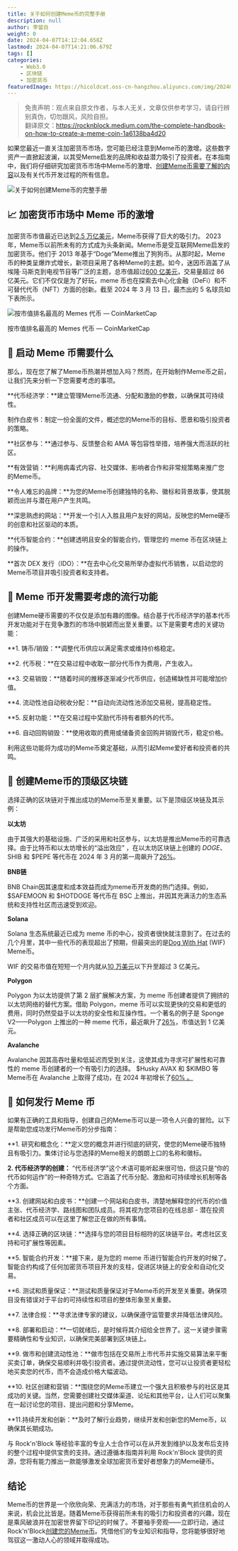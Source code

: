 ```yaml
---
title: 关于如何创建Meme币的完整手册
description: null
author: 李留白
weight: 0
date: 2024-04-07T14:12:04.658Z
lastmod: 2024-04-07T14:21:06.679Z
tags: []
categories:
    - Web3.0
    - 区块链
    - 加密货币
featuredImage: https://hicoldcat.oss-cn-hangzhou.aliyuncs.com/img/20240407221225.png
---
```


>免责声明：观点来自原文作者，与本人无关，文章仅供参考学习，请自行辨别真伪，切勿跟风，风险自担。<br/>
>翻译原文：https://rocknblock.medium.com/the-complete-handbook-on-how-to-create-a-meme-coin-1a6138ba4d20

如果您最近一直关注加密货币市场，您可能已经注意到Meme币的激增。这些数字资产一直掀起波澜，以其受Meme启发的品牌和收益潜力吸引了投资者。在本指南中，我们将仔细研究加密货币市场中Meme币的激增、[创建Meme币需要了解的内容](https://rocknblock.io/blog/all-you-need-to-know-about-how-to-create-meme-coin)以及有关代币开发过程的所有信息。

![关于如何创建Meme币的完整手册](https://hicoldcat.oss-cn-hangzhou.aliyuncs.com/img/20240407221225.png)

## 📈 加密货币市场中 Meme 币的激增

加密货币市值最近已达到[2.5 万亿美元](https://crypto.news/crypto-market-surpasses-2-5-trillion-as-meme-coins-surge/)，Meme币获得了巨大的吸引力。 2023 年，Meme币以前所未有的方式成为头条新闻。Meme币是受互联网Meme启发的加密货币。他们于 2013 年基于“Doge”Meme推出了狗狗币。从那时起，Meme币的种类呈爆炸式增长，新项目采用了各种Meme的主题。如今，迷因币涵盖了从埃隆·马斯克到电视节目等广泛的主题，总市值超过[600 亿美元](https://coinmarketcap.com/view/memes/)，交易量超过 86 亿美元。它们不仅仅是为了好玩，meme 币也在探索去中心化金融（DeFi）和不可替代代币（NFT）方面的创新。截至 2024 年 3 月 13 日，最杰出的 5 名球员如下表所示。

![按市值排名最高的 Memes 代币 — CoinMarketCap](https://hicoldcat.oss-cn-hangzhou.aliyuncs.com/img/20240407222058.png)

按市值排名最高的 Memes 代币 — CoinMarketCap

## 💼 启动 Meme 币需要什么

那么，现在您了解了Meme币热潮并想加入吗？然而，在开始制作Meme币之前，让我们先来分析一下您需要考虑的事项。

**代币经济学：**建立管理Meme币流通、分配和激励的参数，以确保其可持续性。

制作白皮书：制定一份全面的文件，概述您的Meme币的目标、愿景和吸引投资者的策略。

**社区参与：**通过参与、反馈整合和 AMA 等包容性举措，培养强大而活跃的社区。

**有效营销：**利用病毒式内容、社交媒体、影响者合作和非常规策略来推广您的Meme币。

**令人难忘的品牌：**为您的Meme币创建独特的名称、徽标和背景故事，使其脱颖而出并与潜在用户产生共鸣。

**深思熟虑的网站：**开发一个引人入胜且用户友好的网站，反映您的Meme硬币的创意和社区驱动的本质。

**代币智能合约：**创建透明且安全的智能合约，管理您的 meme 币在区块链上的操作。

**首次 DEX 发行（IDO）：**在去中心化交易所举办虚拟代币销售，以启动您的Meme币项目并吸引投资者和支持者。

## 🌚 Meme 币开发需要考虑的流行功能

创建Meme硬币需要的不仅仅是添加有趣的图像。结合基于代币经济学的基本代币开发功能对于在竞争激烈的市场中脱颖而出至关重要。以下是需要考虑的关键功能：

**1. 铸币/销毁：**调整代币供应以满足需求或维持价格稳定。

**2. 代币税：**在交易过程中收取一部分代币作为费用，产生收入。

**3. 交易销毁：**随着时间的推移逐渐减少代币供应，创造稀缺性并可能增加价值。

**4. 流动性池自动税收分配：**自动向流动性池添加交易税，提高稳定性。

**5. 反射功能：**在交易过程中奖励代币持有者额外的代币。

**6. 自动回购销毁：**使用收取的费用或储备资金回购并销毁代币，稳定价格。

利用这些功能将为成功的Meme币奠定基础，从而引起Meme爱好者和投资者的共鸣。

## 🌟 创建Meme币的顶级区块链

选择正确的区块链对于推出成功的Meme币至关重要。以下是顶级区块链及其示例：

**以太坊**

由于其强大的基础设施、广泛的采用和社区参与，以太坊是推出Meme币的可靠选择。由于比特币和以太坊增长的“溢出效应” ，在以太坊区块链上创建的 $DOGE、$SHIB 和 $PEPE 等代币在 2024 年 3 月的第一周飙升了[26%](https://www.coindesk.com/markets/2024/03/08/pepe-leads-meme-coins-rally-as-ether-nears-4k/)。

**BNB链**

BNB Chain因其速度和成本效益而成为meme币开发商的热门选择。例如，$SAFEMOON 和 $HOTDOGE 等代币在 BSC 上推出，并因其充满活力的生态系统和支持性社区而迅速受到欢迎。

**Solana**

Solana 生态系统最近已成为 meme 币的中心，投资者很快就注意到了。在过去的几个月里，其中一些代币的表现超出了预期，但最突出的是[Dog With Hat](https://dogwifcoin.org/) (WIF) Meme币。

WIF 的交易市值在短短一个月内就从[10 万美元](https://cryptorank.io/news/feed/e6f0e-top-meme-coins-across-blockchains)以下升至超过 3 亿美元。

**Polygon**

Polygon 为以太坊提供了第 2 层扩展解决方案，为 meme 币创建者提供了拥挤的以太坊网络的替代方案。借助 Polygon，meme 币可以实现更快的交易和更低的费用，同时仍然受益于以太坊的安全性和互操作性。一个著名的例子是 Sponge V2——Polygon 上推出的一种 meme 代币，最近飙升了[26%](https://crypto.news/polygon-meme-coin-sponge-v2-soars-26-reaching-100m-cap/)，市值达到 1 亿美元。

**Avalanche**

Avalanche 因其高吞吐量和低延迟而受到关注，这使其成为寻求可扩展性和可靠性的 meme 币创建者的一个有吸引力的选择。 $Husky AVAX 和 $KIMBO 等Meme币在 Avalanche 上取得了成功，在 2024 年初增长了[60% 。](https://coingape.com/blog/trending-avax-meme-coins/)

## 🐸 如何发行 Meme 币

如果有正确的工具和指导，创建自己的Meme币可以是一项令人兴奋的冒险。以下是帮助您成功发行Meme币的分步指南：

**1. 研究和概念化：**定义您的概念并进行彻底的研究，使您的Meme硬币独特且有吸引力。集体讨论与您选择的Meme相关的朗朗上口的名称和徽标。

**2. 代币经济学的创建：** “代币经济学”这个术语可能听起来很可怕，但这只是“你的代币如何运作”的一种奇特方式。它涵盖了代币分配、激励和可持续增长机制等各个方面。

**3. 创建网站和白皮书：**创建一个网站和白皮书，清楚地解释您的代币的价值主张、代币经济学、路线图和团队成员。将其视为您项目的在线总部 - 潜在投资者和社区成员可以在这里了解您正在做的所有事情。

**4. 选择正确的区块链：**选择与您的项目目标相符的区块链平台。考虑社区支持和可扩展性等因素。

**5. 智能合约开发：**接下来，是为您的 meme 币进行智能合约开发的时候了。智能合约构成了任何加密货币项目开发的支柱，促进区块链上的安全和自动化交易。

**6. 测试和质量保证：**测试和质量保证对于Meme币的开发至关重要。确保项目没有错误对于平台的可持续性和项目的整体形象至关重要。

**7. 法律合规：**寻求法律专家的建议，以确保遵守监管要求并降低法律风险。

**8. 部署和启动：**一切就绪后，是时候将其介绍给全世界了。这一关键步骤需要精确性和专业知识，以确保完美部署到区块链上。

**9. 做市和创建流动性池：**做市包括在交易所上市代币并实施交易算法来平衡买卖订单，确保交易顺利并吸引投资者。通过提供流动性，您可以让投资者更轻松地买卖您的代币，而不会造成价格大幅波动。

**10. 社区创建和营销：**围绕您的Meme币建立一个强大且积极参与的社区是其成功的关键。当然，您需要创建社交媒体渠道、论坛和其他平台，让人们可以聚集在一起讨论您的项目、提出问题和分享Meme。

**11.持续开发和创新：**及时了解行业趋势，继续开发和创新您的Meme币，以确保其长期成功。

与 Rock'n'Block 等经验丰富的专业人士合作可以在从开发到维护以及发布后支持的整个过程中提供宝贵的支持。通过遵循本指南并利用 Rock'n'Block 提供的资源，您将有能力推出一款能够激发全球加密货币爱好者想象力的Meme硬币。

## 结论

Meme币的世界是一个欣欣向荣、充满活力的市场，对于那些有勇气抓住机会的人来说，机会比比皆是。随着Meme币获得前所未有的吸引力和投资者的兴趣，现在是乘风破浪并在加密世界留下印记的时候了。不要袖手旁观——立即行动，通过 Rock'n'Block[创建您的Meme币](https://rocknblock.io/token-development)。凭借他们的专业知识和指导，您将能够很好地驾驭这一激动人心的领域并取得成功。